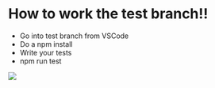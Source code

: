 <h1>How to work the test branch!!</h1>
<ul>
  <li>Go into test branch from VSCode</li>
  <li>Do a npm install</li>
  <li>Write your tests</li>
  <li>npm run test</li>
</ul>

<a href="https://codecov.io/gh/SDProject2025/game-spheres" > 
 <img src="https://codecov.io/gh/SDProject2025/game-spheres/graphs/icicle.svg?token=HHPB5ZOUBJ"/> 
 </a>
